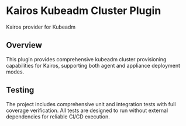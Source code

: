 # Kairos Kubeadm Cluster Plugin
Kairos provider for Kubeadm

## Overview
This plugin provides comprehensive kubeadm cluster provisioning capabilities for Kairos, supporting both agent and appliance deployment modes.

## Testing
The project includes comprehensive unit and integration tests with full coverage verification. All tests are designed to run without external dependencies for reliable CI/CD execution.
